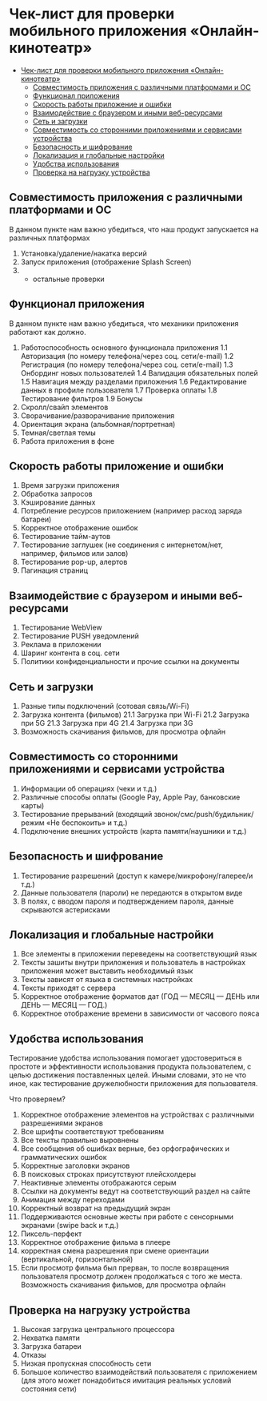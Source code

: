 # Чек-лист для проверки мобильного приложения «Онлайн-кинотеатр»
<!-- TOC -->
* [Чек-лист для проверки мобильного приложения «Онлайн-кинотеатр»](#чек-лист-для-проверки-мобильного-приложения-онлайн-кинотеатр)
  * [Совместимость приложения с различными платформами и ОС](#совместимость-приложения-с-различными-платформами-и-ос)
  * [Функционал приложения](#функционал-приложения-)
  * [Скорость работы приложение и ошибки](#скорость-работы-приложение-и-ошибки)
  * [Взаимодействие с браузером и иными веб-ресурсами](#взаимодействие-с-браузером-и-иными-веб-ресурсами)
  * [Сеть и загрузки](#сеть-и-загрузки)
  * [Совместимость со сторонними приложениями и сервисами устройства](#совместимость-со-сторонними-приложениями-и-сервисами-устройства)
  * [Безопасность и шифрование](#безопасность-и-шифрование)
  * [Локализация и глобальные настройки](#локализация-и-глобальные-настройки)
  * [Удобства использования](#удобства-использования)
  * [Проверка на нагрузку устройства](#проверка-на-нагрузку-устройства)
<!-- TOC -->

## Совместимость приложения с различными платформами и ОС

В данном пункте нам важно убедиться, что наш продукт запускается на различных платформах

1. Установка/удаление/накатка версий
2. Запуск приложения (отображение Splash Screen)
3. + остальные проверки

## Функционал приложения 

В данном пункте нам важно убедиться, что механики приложения работают как должно.
1. Работоспособность основного функционала приложения
   1.1 Авторизация (по номеру телефона/через соц. сети/e-mail)
   1.2 Регистрация (по номеру телефона/через соц. сети/e-mail)
   1.3 Онбординг новых пользователей
   1.4 Валидация обязательных полей
   1.5 Навигация между разделами приложения
   1.6 Редактирование данных в профиле пользователя
   1.7 Проверка оплаты
   1.8 Тестирование фильтров
   1.9 Бонусы
2. Скролл/свайп элементов
3. Сворачивание/разворачивание приложения
4. Ориентация экрана (альбомная/портретная)
5. Темная/светлая темы
6. Работа приложения в фоне

## Скорость работы приложение и ошибки

1. Время загрузки приложения
2. Обработка запросов
3. Кэширование данных
4. Потребление ресурсов приложением (например расход заряда батареи)
5. Корректное отображение ошибок
6. Тестирование тайм-аутов
7. Тестирование заглушек (не соединения с интернетом/нет, например, фильмов или залов)
8. Тестирование pop-up, алертов
9. Пагинация страниц

## Взаимодействие с браузером и иными веб-ресурсами

1. Тестирование WebView
2. Тестирование PUSH уведомлений
3. Реклама в приложении
4. Шаринг контента в соц. сети
5. Политики конфиденциальности и прочие ссылки на документы

## Сеть и загрузки

1. Разные типы подключений (сотовая связь/Wi-Fi)
2. Загрузка контента (фильмов)
    21.1 Загрузка при Wi-Fi
    21.2 Загрузка при 5G
    21.3 Загрузка при 4G
    21.4 Загрузка при 3G
3. Возможность скачивания фильмов, для просмотра офлайн

## Совместимость со сторонними приложениями и сервисами устройства

1. Информации об операциях (чеки и т.д.)
2. Различные способы оплаты (Google Pay, Apple Pay, банковские карты)
3. Тестирование прерываний (входящий звонок/смс/push/будильник/режим «Не беспокоить» и т.д.)
4. Подключение внешних устройств (карта памяти/наушники и т.д.)

## Безопасность и шифрование

1. Тестирование разрешений (доступ к камере/микрофону/галерее/и т.д.)
2. Данные пользователя (пароли) не передаются в открытом виде
3. В полях, с вводом пароля и подтверждением пароля, данные скрываются астерисками

## Локализация и глобальные настройки

1. Все элементы в приложении переведены на соответствующий язык
2. Тексты зашиты внутри приложения и пользователь в настройках приложения может выставить необходимый язык
3. Тексты зависят от языка в системных настройках
4. Тексты приходят с сервера
5. Корректное отображение форматов дат (ГОД — МЕСЯЦ — ДЕНЬ или ДЕНЬ — МЕСЯЦ — ГОД.)
6. Корректное отображение времени в зависимости от часового пояса

## Удобства использования

Тестирование удобства использования помогает удостовериться в простоте и эффективности использования продукта пользователем, с целью достижения поставленных целей. Иными словами, это не что иное, как тестирование дружелюбности приложения для пользователя.

Что проверяем?

1. Корректное отображение элементов на устройствах с различными разрешениями экранов
2. Все шрифты соответствуют требованиям
3. Все тексты правильно выровнены
4. Все сообщения об ошибках верные, без орфографических и грамматических ошибок
5. Корректные заголовки экранов
6. В поисковых строках присутствуют плейсхолдеры
7. Неактивные элементы отображаются серым
8. Ссылки на документы ведут на соответствующий раздел на сайте
9. Анимация между переходами
10. Корректный возврат на предыдущий экран
11. Поддерживаются основные жесты при работе с сенсорными экранами (swipe back и т.д.)
12. Пиксель-перфект
13. Корректное отображение фильма в плеере
14. корректная смена разрешения при смене ориентации (вертикальной, горизонтальной)
15. Если просмотр фильма был прерван, то после возвращения пользователя просмотр должен продолжаться с того же места.
    Возможность скачивания фильмов, для просмотра офлайн

## Проверка на нагрузку устройства

1. Высокая загрузка центрального процессора
2. Нехватка памяти
3. Загрузка батареи
4. Отказы
5. Низкая пропускная способность сети
6. Большое количество взаимодействий пользователя с приложением (для этого может понадобиться имитация реальных условий состояния сети)

